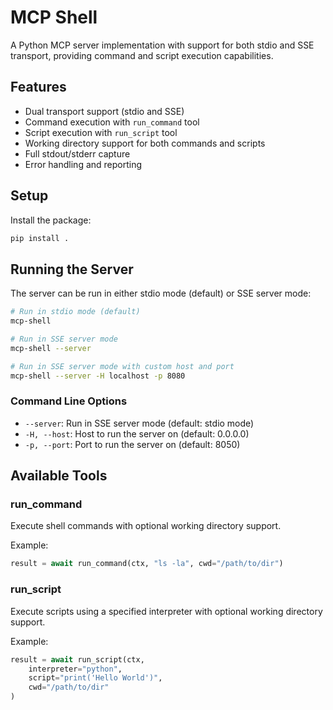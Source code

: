 # MCP Shell

A Python MCP server implementation with support for both stdio and SSE transport, providing command and script execution capabilities.

## Features

- Dual transport support (stdio and SSE)
- Command execution with `run_command` tool
- Script execution with `run_script` tool
- Working directory support for both commands and scripts
- Full stdout/stderr capture
- Error handling and reporting

## Setup

Install the package:
```bash
pip install .
```

## Running the Server

The server can be run in either stdio mode (default) or SSE server mode:

```bash
# Run in stdio mode (default)
mcp-shell

# Run in SSE server mode
mcp-shell --server

# Run in SSE server mode with custom host and port
mcp-shell --server -H localhost -p 8080
```

### Command Line Options

- `--server`: Run in SSE server mode (default: stdio mode)
- `-H, --host`: Host to run the server on (default: 0.0.0.0)
- `-p, --port`: Port to run the server on (default: 8050)

## Available Tools

### run_command
Execute shell commands with optional working directory support.

Example:
```python
result = await run_command(ctx, "ls -la", cwd="/path/to/dir")
```

### run_script
Execute scripts using a specified interpreter with optional working directory support.

Example:
```python
result = await run_script(ctx, 
    interpreter="python",
    script="print('Hello World')",
    cwd="/path/to/dir"
)
